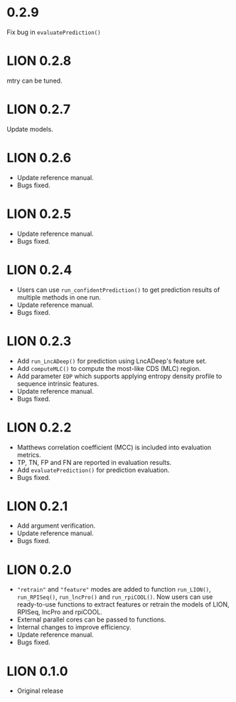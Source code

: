 # 0.2.9
Fix bug in `evaluatePrediction()`

# LION 0.2.8
mtry can be tuned.

# LION 0.2.7
Update models.

# LION 0.2.6

* Update reference manual.
* Bugs fixed.

# LION 0.2.5

* Update reference manual.
* Bugs fixed.

# LION 0.2.4

* Users can use `run_confidentPrediction()` to get prediction results of multiple methods in one run.
* Update reference manual.
* Bugs fixed.

# LION 0.2.3

* Add `run_LncADeep()` for prediction using LncADeep's feature set.
* Add `computeMLC()` to compute the most-like CDS (MLC) region.
* Add parameter `EDP` which supports applying entropy density profile to sequence intrinsic features.
* Update reference manual.
* Bugs fixed.

# LION 0.2.2

* Matthews correlation coefficient (MCC) is included into evaluation metrics.
* TP, TN, FP and FN are reported in evaluation results.
* Add `evaluatePrediction()` for prediction evaluation.
* Bugs fixed.

# LION 0.2.1

* Add argument verification.
* Update reference manual.
* Bugs fixed.

# LION 0.2.0

* `"retrain"` and `"feature"` modes are added to function `run_LION()`, `run_RPISeq()`, `run_lncPro()` and `run_rpiCOOL()`. Now users can use ready-to-use functions to extract features or retrain the models of LION, RPISeq, lncPro and rpiCOOL.
* External parallel cores can be passed to functions.
* Internal changes to improve efficiency.
* Update reference manual.
* Bugs fixed.

# LION 0.1.0

* Original release
